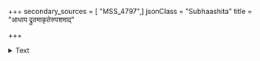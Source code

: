 +++
secondary_sources = [ "MSS_4797",]
jsonClass = "Subhaashita"
title = "आधाय द्रुतमाकृतेरुपशमाद्"

+++

<details><summary>Text</summary>

आधाय द्रुतमाकृतेरुपशमाद् विश्वासनं संनिधौ एकैकं शफरं बकोटकपटाचार्यो जिघृक्षन् मुहुः।  
औदासीन्यनिवेदनाय निदधद् दिक्षु क्षणं चक्षुषी चञ्च्वा किञ्च परामृशन् वपुरयं गाम्भीर्यमभ्यस्यति॥
</details>
